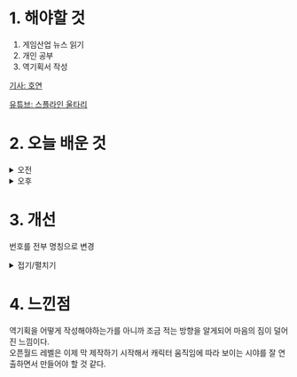 
# 1. 해야할 것

1. 게임산업 뉴스 읽기 
2. 개인 공부  
3. 역기획서 작성

[기사: 호연](https://www.gamemeca.com/view.php?gid=1752406)

[유튜브: 스플라인 울타리](https://www.youtube.com/watch?v=I2E6OLhXRTk)

# 2. 오늘 배운 것

<details>
<summary>오전</summary>

## 오늘의 뉴스
### 호연
![image](https://github.com/user-attachments/assets/709c3ab4-c227-4e94-b74f-8f9723c7dbab)

나는 호연이 커뮤니티에서 조롱받을 정도인줄은 몰랐다.\
컨셉이나 티저 영상을 보면서 NC가 새로운 스타일을 도전한다는 느낌을 받았고 재미있어 보였다.

하지만 커뮤니티를 돌아다니면서 조롱을 받고 있기에 이정도로 욕을 먹을 일인가? 라는 생각을 많이 했다.

뭐 이전 행보가 있어서 그럴 수 있다고 하지만 일단 나와봐야 알 수 있는 일이기에 여전히 기대하고 보고 있다.


</details>


<details>
<summary>오후</summary>

## 역기획서 작성
![image](https://github.com/user-attachments/assets/364cd3f5-c466-4c59-beb8-e65b2ee159dd)

플로우 차트 작성

![image](https://github.com/user-attachments/assets/f3c11247-c6e9-4569-9824-fe41d300f352)
****

## 오픈월드 레벨디자인

![image](https://github.com/user-attachments/assets/d9fc7148-464e-4472-9b1f-145e23434d80)


### splinemesh
![image](https://github.com/user-attachments/assets/e445ce70-b432-4937-9df9-378bf3941e47)

![image](https://github.com/user-attachments/assets/93cf679f-1bee-4db9-9650-7ead24ae013b)

![image](https://github.com/user-attachments/assets/92ccb76e-dff2-4c44-bf89-8652dffdf69b)

### BP_splineJM



</details>




# 3. 개선
번호를 전부 명칭으로 변경

<details>
<summary>접기/펼치기</summary>

![image](https://github.com/user-attachments/assets/fcef39d2-c077-48db-b986-695ba392361a)

</details>



# 4. 느낀점
역기획을 어떻게 작성해야하는가를 아니까 조금 적는 방향을 알게되어 마음의 짐이 덜어진 느낌이다.\
오픈월드 레벨은 이제 막 제작하기 시작해서 캐릭터 움직임에 따라 보이는 시야를 잘 연출하면서 만들어야 할 것 같다.

